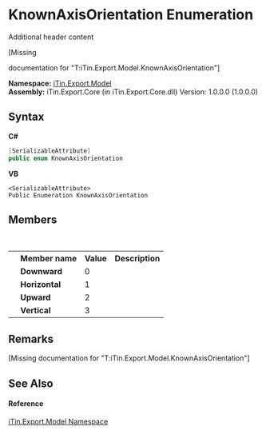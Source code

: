 # KnownAxisOrientation Enumeration
Additional header content 

\[Missing <summary> documentation for "T:iTin.Export.Model.KnownAxisOrientation"\]

**Namespace:**&nbsp;<a href="ef57ffcc-e95e-b212-5a46-9aa6f5a3511f">iTin.Export.Model</a><br />**Assembly:**&nbsp;iTin.Export.Core (in iTin.Export.Core.dll) Version: 1.0.0.0 (1.0.0.0)

## Syntax

**C#**<br />
``` C#
[SerializableAttribute]
public enum KnownAxisOrientation
```

**VB**<br />
``` VB
<SerializableAttribute>
Public Enumeration KnownAxisOrientation
```


## Members
&nbsp;<table><tr><th></th><th>Member name</th><th>Value</th><th>Description</th></tr><tr><td /><td target="F:iTin.Export.Model.KnownAxisOrientation.Downward">**Downward**</td><td>0</td><td /></tr><tr><td /><td target="F:iTin.Export.Model.KnownAxisOrientation.Horizontal">**Horizontal**</td><td>1</td><td /></tr><tr><td /><td target="F:iTin.Export.Model.KnownAxisOrientation.Upward">**Upward**</td><td>2</td><td /></tr><tr><td /><td target="F:iTin.Export.Model.KnownAxisOrientation.Vertical">**Vertical**</td><td>3</td><td /></tr></table>

## Remarks
\[Missing <remarks> documentation for "T:iTin.Export.Model.KnownAxisOrientation"\]

## See Also


#### Reference
<a href="ef57ffcc-e95e-b212-5a46-9aa6f5a3511f">iTin.Export.Model Namespace</a><br />